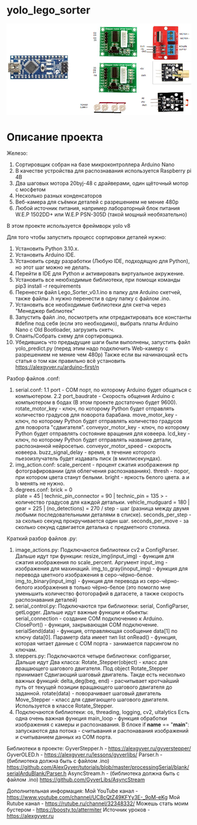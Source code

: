 # yolo_lego_sorter
![img](scheme.png)

# Описание проекта
Железо:
  1. Сортировщик собран на базе микроконтроллера Arduino Nano
  2. В качестве устройства для распознавания используется Raspberry pi 4B
  3. Два шаговых мотора 20byj-48 с драйверами, один щёточный мотор с мосфетом
  4. Несколько разных конденсаторов
  5. Веб-камера для съёмки деталей с разрешением не мение 480p
  6. Любой источник питания, например лабораторный блок питания W.E.P 1502DD+ или W.E.P PSN-305D (такой мощный необязательно)

В этом проекте используется фреймворк yolo v8

Для того чтобы запустить процесс сортировки деталей нужно:
  1. Установить Python 3.10.x.
  2. Установить Arduino IDE.
  3. Установить среду разработки (Любую IDE, подходящую для Python), но этот шаг можно не делать.
  4. Перейти в IDE для Python и активировать виртуальное акружение.
  5. Установить все неюбходимые библиотеки, при помощи команды pip3 install -r requirements
  6. Перенести файл Lego_Sorter_v0.1.ino в папку для Arduino скетчей, также файлы .h нужно перенести в одну папку с файлом .ino.
  7. Установить все необходимые библиотеки для скетча через "Менеджер библиотек"
  8. Запустить файл .ino, посмотреть или отредактировать все константы #define под себя (если это необходимо), выбрать платы Arduino Nano с Old Bootloader, загрузить скетч.
  9. Спаять/Собрать схему для сортировщика.
  10. Убедившись что предыдущие шаги были выполнены, запустить файл yolo_predict.py (перед этим надо подключить Web-камеру с разрешением не мение чем 480p)
Также если вы начинающий есть статья о том как правильно всё установить https://alexgyver.ru/arduino-first/n

Разбор файлов .conf:
   1. serial.conf:
      1.1 port - COM порт, по которому Arduino будет общаться с компьютером.
      2.2 port_baudrate - Скорость общения Arduino с компьютером в бодах (В этом проекте достаточно будет 9600).
        rotate_motor_key - ключ, по которому Python будет отправлять количество градусов для поворота барабана.
        move_motor_key - ключ, по которому Python будет отправлять количество градусов для поворота "сдвигателя".
        conveyor_motor_key - ключ, по которому Python будет отправлять состояние вращения для ковеера.
        lcd_key - ключ, по которому Python будет отправлять название детали, распознанной нейросетью.
        conveyor_motor_speed - скорость ковеера.
        buzz_signal_delay - время, в течение которого пьезоизлучатель будет издавать писк (в миллисекундах).
   3. img_action.conf:
      scale_percent - процент сжатия изображения пр фотографировании (для облегчения распознаваниях).
      thresh - порог, при котором цвета станут белыми.
      bright - яркость белого цвета.
      a и b менять не нужно.
   4. degrees.conf:
      brick = 0                    \
      plate = 45                   |
      technic_pin_connector = 90   |
      technic_pin = 135            > - количество градусов для каждой детальки.
      vehicle_mudguard = 180       |
      gear = 225                   |
      (no_detections) = 270        /
      step - шаг (разница между двумя любыми последовательными деталями в списке).
      seconds_per_step - за сколько секунд прокручивается один шаг.
      seconds_per_move - за сколько секунд сдвигается деталька с предметного столика.

Краткий разбор файлов .py:
  1. image_actions.py:
     Подключаются библиотеки cv2 и ConfigParser.
     Дальше идут три функции:
       resize_img(input_img) - функция для сжатия изображения по scale_percent. Аргумент input_img - изображения для махинаций.
       img_to_gray(inoput_img) - функция для перевода цветного изображения в серо-чёрно-белое.
       img_to_binary(input_img) - функция для перевода из серо-чёрно-белого изображения в только чёрно-белое (это помогло мне уменьшить количество фотогорафий в датасете, а также скорость распознавания деталей)
  2. serial_control.py:
     Подключаются три библиотеки: serial, ConfigParser, getLogger.
     Дальше идут важные функции и обьекты:
       serial_connection - создание COM подключению к Arduino.
       ClosePort() - функция, закрывающая COM подключение.
       serialSend(data) - функция, отправляющая сообщение data[1] по ключу data[0]. Параметр data имеет тип list
       onRead() - функция, которая читает данные с COM порта - занимается парсингом по ключам.
  3. steppers.py:
     Подключаются четыре библиотеки: configparser, 
     Дальше идут Два класса:
       Rotate_Stepper(object) - класс для вращающего шагового двигателя. Под object Rotate_Stepper принимает Сдвигающий шаговый двигатель. Такде есть несколько важных функций:
          delta_deg(beg, end) - расчитывает кротчайший путь от текущей позиции вращающего шагового двигателя до заданной.
          rotate(data) - поворачивает шаговый двигатель
       Move_Stepper - класс для сдвигающего шагового двигателя. Используется в классе Rotate_Stepper.
  4. Подключаются библиотеки: os, threading, logging, cv2, ultalytics
     Есть одна очень важная функция main_loop - функция обработки изображения с камеры и распознавания.
     В блоке if __name__ == "__main__": запускаются два потока - считывания и распонавания изображений и считыванием данных из COM порта.

Библиотеки в проекте:
  GyverStepper.h - https://alexgyver.ru/gyverstepper/
  GyverOLED.h - https://alexgyver.ru/lessons/gyverlibs/
  Parser.h - (библиотека должна быть с файлом .ino) https://github.com/AlexGyver/tutorials/blob/master/processingSerial/blank/serialArduBlank/Parser.h
  AsyncStream.h - (библиотека должна быть с файлом .ino) https://github.com/GyverLibs/AsyncStream

Дополнительная информация:
  Мой YouTube канал - https://www.youtube.com/channel/UC8cQtZ49KFYy3E-_9oM-eKg
  Мой Rutube канал - https://rutube.ru/channel/32348332/
  Можешь стать моим бустером - https://boosty.to/attermiter
  Источник уроков - https://alexgyver.ru
